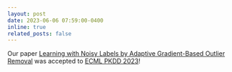 ```yaml
---
layout: post
date: 2023-06-06 07:59:00-0400
inline: true
related_posts: false
---
```


Our paper [Learning with Noisy Labels by Adaptive Gradient-Based Outlier Removal](https://arxiv.org/pdf/2306.04502) was accepted to [ECML PKDD 2023](https://2023.ecmlpkdd.org)!
